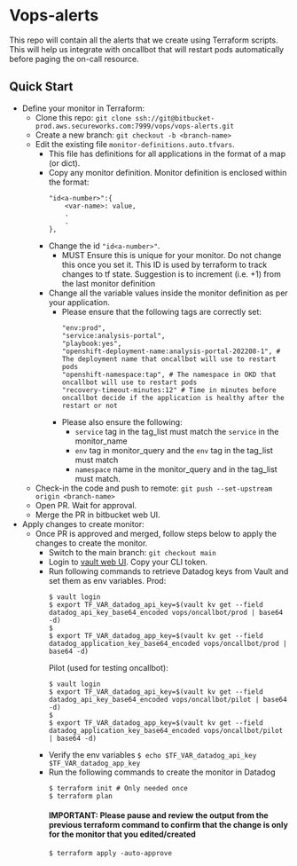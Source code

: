 Vops-alerts
===

This repo will contain all the alerts that we create using Terraform scripts. This will help us integrate with oncallbot that will restart pods automatically before paging the on-call resource.

Quick Start
---
* Define your monitor in Terraform:
    * Clone this repo: `git clone ssh://git@bitbucket-prod.aws.secureworks.com:7999/vops/vops-alerts.git`
    * Create a new branch: `git checkout -b <branch-name>`
    * Edit the existing file `monitor-definitions.auto.tfvars`.
        * This file has definitions for all applications in the format of a map (or dict).
        * Copy any monitor definition. Monitor definition is enclosed within the format:
            ```
            "id<a-number>":{
                <var-name>: value,
                .
                .
            },
            ```
        * Change the id `"id<a-number>"`.
          * MUST Ensure this is unique for your monitor. Do not change this once you set it. This ID is used by terraform to track changes to tf state. Suggestion is to increment (i.e. +1) from the last monitor definition
        * Change all the variable values inside the monitor definition as per your application.
          * Please ensure that the following tags are correctly set:
            ```
            "env:prod", 
            "service:analysis-portal", 
            "playbook:yes",
            "openshift-deployment-name:analysis-portal-202208-1", # The deployment name that oncallbot will use to restart pods
            "openshift-namespace:tap", # The namespace in OKD that oncallbot will use to restart pods
            "recovery-timeout-minutes:12" # Time in minutes before oncallbot decide if the application is healthy after the restart or not
            ```
          * Please also ensure the following:
            * `service` tag in the tag_list must match the `service` in the monitor_name
            * `env` tag in monitor_query and the `env` tag in the tag_list must match
            * `namespace` name in the monitor_query and in the tag_list must match.
    * Check-in the code and push to remote: `git push --set-upstream origin <branch-name>`
    * Open PR. Wait for approval.
    * Merge the PR in bitbucket web UI.
* Apply changes to create monitor:
    * Once PR is approved and merged, follow steps below to apply the changes to create the monitor.
        * Switch to the main branch: `git checkout main`
        * Login to [vault web UI](https://vault.aws.secureworks.com/ui/vault/secrets). Copy your CLI token.
        * Run following commands to retrieve Datadog keys from Vault and set them as env variables.
            Prod:
            ```
            $ vault login
            $ export TF_VAR_datadog_api_key=$(vault kv get --field datadog_api_key_base64_encoded vops/oncallbot/prod | base64 -d)
            $
            $ export TF_VAR_datadog_app_key=$(vault kv get --field datadog_application_key_base64_encoded vops/oncallbot/prod | base64 -d)
            ```
            Pilot (used for testing oncallbot):
            ```
            $ vault login
            $ export TF_VAR_datadog_api_key=$(vault kv get --field datadog_api_key_base64_encoded vops/oncallbot/pilot | base64 -d)
            $
            $ export TF_VAR_datadog_app_key=$(vault kv get --field datadog_application_key_base64_encoded vops/oncallbot/pilot | base64 -d)
            ```
        * Verify the env variables
        `$ echo $TF_VAR_datadog_api_key $TF_VAR_datadog_app_key`
        * Run the following commands to create the monitor in Datadog
            ```
            $ terraform init # Only needed once
            $ terraform plan
            ```
            #### IMPORTANT: Please pause and review the output from the previous terraform command to confirm that the change is only for the monitor that you edited/created ####
            ```
            $ terraform apply -auto-approve
            ```